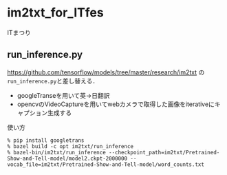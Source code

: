 # im2txt_for_ITfes
ITまつり

## run_inference.py

https://github.com/tensorflow/models/tree/master/research/im2txt
の`run_inference.py`と差し替える．

* googleTranseを用いて英->日翻訳
* opencvのVideoCaptureを用いてwebカメラで取得した画像をiterativeにキャプション生成する

使い方
~~~ 
% pip install googletrans
% bazel build -c opt im2txt/run_inference
% bazel-bin/im2txt/run_inference --checkpoint_path=im2txt/Pretrained-Show-and-Tell-model/model2.ckpt-2000000 --vocab_file=im2txt/Pretrained-Show-and-Tell-model/word_counts.txt
~~~
